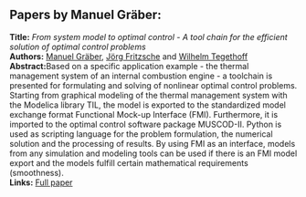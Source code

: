 <h2>Papers by Manuel Gräber:</h2>
<p>
<b>Title:</b> <i> From system model to optimal control - A tool chain for the efficient solution of optimal control problems </i> <br />
<b>Authors:</b> <a href="../authors/author_90.html">Manuel Gräber</a>, <a href="../authors/author_75.html">Jörg Fritzsche</a> and <a href="../authors/author_268.html">Wilhelm Tegethoff</a><br />
<b>Abstract:</b>Based on a specific application example - the thermal management system of an internal combustion engine - a toolchain is presented for formulating and solving of nonlinear optimal control problems. Starting from graphical modeling of the thermal management system with the Modelica library TIL, the model is exported to the standardized model exchange format Functional Mock-up Interface (FMI). Furthermore, it is imported to the optimal control software package MUSCOD-II. Python is used as scripting language for the problem formulation, the numerical solution and the processing of results. By using FMI as an interface, models from any simulation and modeling tools can be used if there is an FMI model export and the models fulfill certain mathematical requirements (smoothness).<br />
<b>Links:</b> <a href="../submissions/ecp17132249_GraberFritzscheTegethoff.pdf">Full paper</a></p>